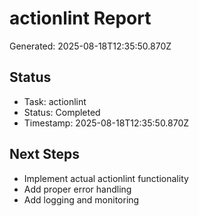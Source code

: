 # actionlint Report

Generated: 2025-08-18T12:35:50.870Z

## Status
- Task: actionlint
- Status: Completed
- Timestamp: 2025-08-18T12:35:50.870Z

## Next Steps
- Implement actual actionlint functionality
- Add proper error handling
- Add logging and monitoring
